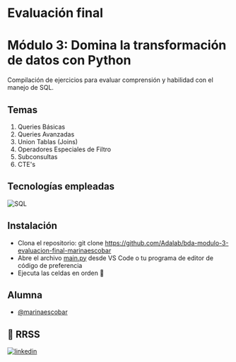 # Evaluación final 
# Módulo 3: Domina la transformación de datos con Python

Compilación de ejercicios para evaluar comprensión y habilidad con el manejo de SQL. 

## Temas
1. Queries Básicas
2. Queries Avanzadas
3. Union Tablas (Joins)
4. Operadores Especiales de Filtro
5. Subconsultas
6. CTE's

## Tecnologías empleadas
![SQL](https://img.shields.io/badge/MySQL-%234479A1?style=flat&logo=mysql&logoColor=%23ffffff&labelColor=%234479A1) 

## Instalación
- Clona el repositorio: git clone https://github.com/Adalab/bda-modulo-3-evaluacion-final-marinaescobar
- Abre el archivo [main.py](https://github.com/Adalab/bda-modulo-3-evaluacion-final-marinaescobar/blob/main/main.py) desde VS Code o tu programa de editor de código de preferencia
- Ejecuta las celdas en orden 💫

## Alumna
- [@marinaescobar](https://www.github.com/marinaescobar)

## 🔗 RRSS
[![linkedin](https://img.shields.io/badge/linkedin-0A66C2?style=for-the-badge&logo=linkedin&logoColor=white)](https://www.linkedin.com/in/marinaescobarperez/)
